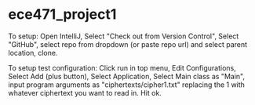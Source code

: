 # ece471_project1
To setup: 
Open IntelliJ, Select "Check out from Version Control", Select "GitHub", select repo from dropdown (or paste repo url) and select parent location, clone.

To setup test configuration:
Click run in top menu, Edit Configurations, Select Add (plus button), Select Application, Select Main class as "Main",
input program arguments as "ciphertexts/cipher1.txt" replacing the 1 with whatever ciphertext you want to read in. Hit ok.


